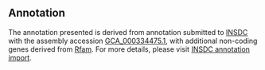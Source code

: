 

Annotation
----------

The annotation presented is derived from annotation submitted to
[INSDC](http://www.insdc.org) with the assembly accession
[GCA\_000334475.1](http://www.ebi.ac.uk/ena/data/view/GCA_000334475.1),
with additional non-coding genes derived from
[Rfam](http://rfam.xfam.org/). For more details, please visit [INSDC
annotation
import](http://ensemblgenomes.org/info/data/insdc_annotation).
